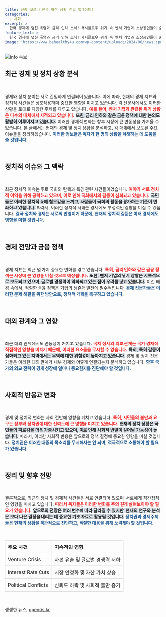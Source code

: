 ```yaml
---
title: 신종 코로나 전국 확산 상황 긴급 업데이트!
categories:
  - 사회
excerpt: >
  한국 경제에 덮친 폭염과 금리 인하 소식! 캐시플로우 위기 속 벤처 기업과 소상공인들이 숨통이 막히고 있다. 무더위 속에서 예상치 못한 금융 긴급 지원은 과연 어떤 변화를 가져올까? 클릭하고 더 알아보세요!
feature_text: >
  한국 경제에 덮친 폭염과 금리 인하 소식! 캐시플로우 위기 속 벤처 기업과 소상공인들이 숨통이 막히고 있다. 무더위 속에서 예상치 못한 금융 긴급 지원은 과연 어떤 변화를 가져올까? 클릭하고 더 알아보세요!
image: 'https://www.behealthy4u.com/wp-content/uploads/2024/06/news.jpg'
---
```


<p><img src="https://www.behealthy4u.com/wp-content/uploads/2024/06/news.jpg" alt="info 속보" /></p>

<h2 data-ke-size="size26">최근 경제 및 정치 상황 분석</h2>

<p data-ke-size="size16">&nbsp;</p>

<p>경제와 정치 분야는 서로 긴밀하게 연결되어 있습니다. 이에 따라, 현재의 경제 지표와 정치적 사건들은 상호작용하며 중요한 영향을 미치고 있습니다. 각 신문사에서도 이러한 상황을 토대로 다양한 주제를 다루고 있습니다. <b><span style="color: #ee2323;">예를 들어, 벤처 기업과 관련된 위기 상황은 다수의 매체에서 지적되고 있습니다.</span></b> <b><span style="background-color: #21538527;">또한, 금리 인하와 같은 금융 정책에 대한 논의도 활발히 이루어지고 있습니다.</span></b> 이러한 경제적 변화는 향후 시장에 큰 변동성을 가져올 수 있습니다. 본 글에서는 현재의 경제 및 정치 상황을 분석하고, 각 매체에서 보도된 주요 이슈들을 정리하겠습니다. <b><span style="color: #1a5490;">이러한 정보들은 독자가 현 명의 상황을 이해하는 데 도움을 줄 것입니다.</span></b></p>

<p data-ke-size="size16">&nbsp;</p>

<h2 data-ke-size="size26">정치적 이슈와 그 맥락</h2>

<p data-ke-size="size16">&nbsp;</p>

<p>최근 정치적 이슈는 주로 국회의 탄핵과 특검 관련 사건들이었습니다. <b><span style="color: #ee2323;">여야가 서로 정치적 이익을 위해 공략하고 있으며, 이로 인해 국회에서의 갈등이 심화되고 있습니다.</span></b> <b><span style="background-color: #21538527;">국민들은 이러한 정치적 쇼에 혐오감을 느끼고, 사람들이 국회의 활동을 평가하는 기준이 변화하고 있습니다.</span></b> 따라서, 이러한 정치적 사태는 경제에도 부정적인 영향을 미칠 수 있습니다. <b><span style="color: #1a5490;">결국 정치와 경제는 서로의 반영이기 때문에, 현재의 정치적 갈등은 미래 경제에도 영향을 미칠 것입니다.</span></b></p>

<p data-ke-size="size16">&nbsp;</p>

<h2 data-ke-size="size26">경제 전망과 금융 정책</h2>

<p data-ke-size="size16">&nbsp;</p>

<p>경제 지표는 최근 몇 가지 중요한 변화를 겪고 있습니다. <b><span style="color: #ee2323;">특히, 금리 인하와 같은 금융 정책은 시장에 큰 영향을 미칠 것으로 예상됩니다.</span></b> <b><span style="background-color: #21538527;">또한, 벤처 기업의 위기 상황은 지속적으로 보도되고 있으며, 글로벌 경쟁력이 약화되고 있는 점이 우려를 낳고 있습니다.</span></b> 이런 배경 속에서, 적절한 금융 정책은 기업의 생존과 발전에 필수적입니다. <b><span style="color: #1a5490;">경제 전문가들은 이러한 문제 해결을 위한 방안으로, 정책적 개혁을 촉구하고 있습니다.</span></b></p>

<p data-ke-size="size16">&nbsp;</p>

<h2 data-ke-size="size26">대외 관계와 그 영향</h2>

<p data-ke-size="size16">&nbsp;</p>

<p>최근 대외 관계에서도 변동성이 커지고 있습니다. <b><span style="color: #ee2323;">국제 정세와 외교 관계는 국가 경제에 직접적인 영향을 미치기 때문에, 이러한 요소들을 무시할 수 없습니다.</span></b> <b><span style="background-color: #21538527;">특히, 특히 갈등이 심화되고 있는 지역에서는 무역에 대한 위험성이 높아지고 있습니다.</span></b> 경제 및 정치 전문가들은 이러한 대외 관계가 내부 경제와 어떻게 연결되는지 분석하고 있습니다. <b><span style="color: #1a5490;">향후 국가의 외교 전략이 경제 성장에 얼마나 중요한지를 진단해야 할 것입니다.</span></b></p>

<p data-ke-size="size16">&nbsp;</p>

<h2 data-ke-size="size26">사회적 반응과 변화</h2>

<p data-ke-size="size16">&nbsp;</p>

<p>경제 및 정치적 변화는 사회 전반에 영향을 미치고 있습니다. <b><span style="color: #ee2323;">특히, 시민들의 불만과 요구는 정부와 정치권에 대한 신뢰도에 큰 영향을 미치고 있습니다.</span></b> <b><span style="background-color: #21538527;">현재의 정치 상황은 국민들의 피로감을 더욱 가중시키고 있으며, 이로 인해 사회적 반발이 일어날 가능성이 높습니다.</span></b> 따라서, 이러한 사회적 반응은 앞으로의 정책 결정에 중요한 영향을 미칠 것입니다. <b><span style="color: #1a5490;">정치권은 이러한 대중의 목소리를 무시해서는 안 되며, 적극적으로 소통해야 할 필요가 있습니다.</span></b></p>

<p data-ke-size="size16">&nbsp;</p>

<h2 data-ke-size="size26">정리 및 향후 전망</h2>

<p data-ke-size="size16">&nbsp;</p>

<p>결론적으로, 최근의 정치 및 경제적 사건들은 서로 연결되어 있으며, 서로에게 직간접적인 영향을 미치고 있습니다. <b><span style="color: #ee2323;">따라서 독자들은 이러한 변화를 주의 깊게 살펴보아야 할 필요가 있습니다.</span></b> <b><span style="background-color: #21538527;">앞으로의 전망은 여러 변수에 따라 달라질 수 있지만, 현재의 연구와 분석은 보다 나은 결정을 내리는 데 중요한 기초 자료로 활용될 것입니다.</span></b> <b><span style="color: #1a5490;">정치권과 경제주체들은 현재의 상황을 객관적으로 진단하고, 적절한 대응을 위해 노력해야 할 것입니다.</span></b></p>

<p data-ke-size="size16">&nbsp;</p>

<table style="width: 100%; border-collapse: collapse;">
    <tr>
        <th style="border: 1px solid #ccc; padding: 8px; text-align: left;">주요 사건</th>
        <th style="border: 1px solid #ccc; padding: 8px; text-align: left;">지속적인 영향</th>
    </tr>
    <tr>
        <td style="border: 1px solid #ccc; padding: 8px;">Venture Crisis</td>
        <td style="border: 1px solid #ccc; padding: 8px;">자본 유출 및 글로벌 경쟁력 저하</td>
    </tr>
    <tr>
        <td style="border: 1px solid #ccc; padding: 8px;">Interest Rate Cuts</td>
        <td style="border: 1px solid #ccc; padding: 8px;">시장 안정화 및 자산 가치 상승</td>
    </tr>
    <tr>
        <td style="border: 1px solid #ccc; padding: 8px;">Political Conflicts</td>
        <td style="border: 1px solid #ccc; padding: 8px;">신뢰도 하락 및 사회적 불만 증가</td>
    </tr>
</table>

<p data-ke-size="size16">&nbsp;</p>
생생한 뉴스, <a href="https://opensis.kr" rel="dofollow">opensis.kr</a>


